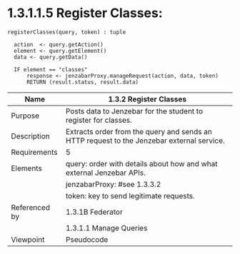 # 1.3.1.1.5 Register Classes:

```
registerClasses(query, token) : tuple
  
  action  <- query.getAction()
  element <- query.getElement()
  data <- query.getData()

  IF element == "classes"
  	  response <- jenzabarProxy.manageRequest(action, data, token)
      RETURN (result.status, result.data)

```
| Name | 1.3.2 Register Classes|
| ----------- | ----------- |
| Purpose | Posts data to Jenzebar for the student to register for classes. |
| Description | Extracts order from the query and sends an HTTP request to the Jenzebar external service. |
| Requirements | 5|
| Elements | query: order with details about how and what external Jenzebar APIs.
|  | jenzabarProxy: #see 1.3.3.2 |
|  | token: key to send legitimate requests. |
| Referenced by | 1.3.1B Federator |
||1.3.1.1 Manage Queries|
| Viewpoint | Pseudocode|
